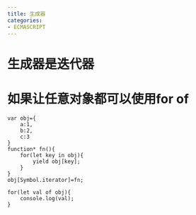 ```yaml
---
title: 生成器
categories: 
- ECMASCRIPT
---
```



# 生成器是迭代器

# 如果让任意对象都可以使用for of
```
var obj={
    a:1,
    b:2,
    c:3
}
function* fn(){
    for(let key in obj){
        yield obj[key];
    }
}
obj[Symbol.iterator]=fn;

for(let val of obj){
    console.log(val);
}
```